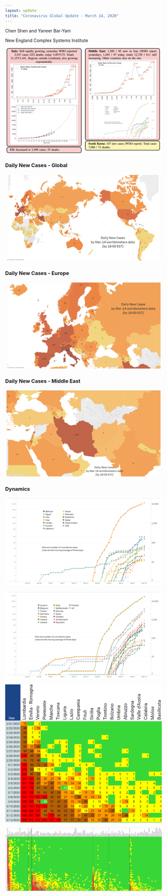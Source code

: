 ```yaml
---
layout: update
title: "Coronavirus Global Update - March 14, 2020"
---
```


Chen Shen and Yaneer Bar-Yam

New England Complex Systems Institute

![](/media/5e6deb98451588abfddf7434_dynamics.png)

### Daily New Cases - Global

![](/media/5e6debb6645319bcff4f5ec2_Intl_3_14.png)

### Daily New Cases - Europe

![](/media/5e6debccfab40a6942d5ca90_Intl_3_14a.png)

### Daily New Cases - Middle East

![](/media/5e6debc24515880c55df86c3_Intl_3_14b.png)

### Dynamics

![](/media/5e6dec25502f3c29f6dbf38a_ME_3_14.png)

![](/media/5e6dec3864531984284f9dca_EU_3_14.png)

![](/media/5e6dec4fa9157b85e02b3d3f_Italy_3_14.png)

![](/media/5e6debe24515889273df9b64_Global_3_14.png)

